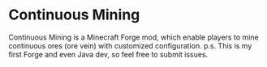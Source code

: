 # Continuous Mining
Continuous Mining is a Minecraft Forge mod, which enable players to mine continuous ores (ore vein) with customized configuration.
p.s. This is my first Forge and even Java dev, so feel free to submit issues.
